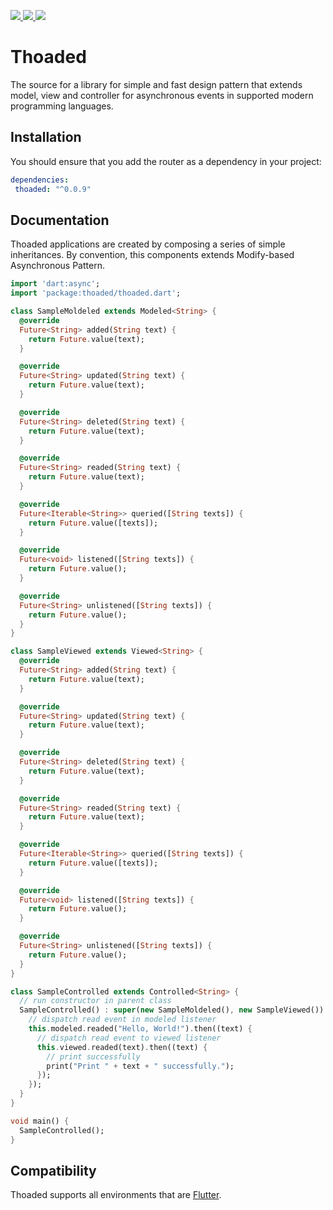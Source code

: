 <p>
 <a href="https://pub.dev/packages/thoaded/" alt="Thoaded on Pub">
  <img src="https://img.shields.io/pub/v/thoaded.svg" />
 </a>
 <a href="https://travis-ci.org/walberbeltrame/thoaded" alt="Thoaded on TravisCI">
  <img src="https://travis-ci.org/walberbeltrame/thoaded.svg" />
 </a>
 <a href="http://opensource.org/licenses/MIT" alt="MIT License">
  <img src="https://img.shields.io/github/license/walberbeltrame/thoaded.svg" />
 </a>
</p>

# Thoaded
The source for a library for simple and fast design pattern that extends model, view and controller for asynchronous events in supported modern programming languages.

## Installation
You should ensure that you add the router as a dependency in your project:
```yaml
dependencies:
 thoaded: "^0.0.9"
```

## Documentation
Thoaded applications are created by composing a series of simple inheritances. By convention, this components extends Modify-based Asynchronous Pattern.
```dart
import 'dart:async';
import 'package:thoaded/thoaded.dart';

class SampleMoldeled extends Modeled<String> {
  @override
  Future<String> added(String text) {
    return Future.value(text);
  }

  @override
  Future<String> updated(String text) {
    return Future.value(text);
  }

  @override
  Future<String> deleted(String text) {
    return Future.value(text);
  }

  @override
  Future<String> readed(String text) {
    return Future.value(text);
  }

  @override
  Future<Iterable<String>> queried([String texts]) {
    return Future.value([texts]);
  }

  @override
  Future<void> listened([String texts]) {
    return Future.value();
  }

  @override
  Future<String> unlistened([String texts]) {
    return Future.value();
  }
}

class SampleViewed extends Viewed<String> {
  @override
  Future<String> added(String text) {
    return Future.value(text);
  }

  @override
  Future<String> updated(String text) {
    return Future.value(text);
  }

  @override
  Future<String> deleted(String text) {
    return Future.value(text);
  }

  @override
  Future<String> readed(String text) {
    return Future.value(text);
  }

  @override
  Future<Iterable<String>> queried([String texts]) {
    return Future.value([texts]);
  }

  @override
  Future<void> listened([String texts]) {
    return Future.value();
  }

  @override
  Future<String> unlistened([String texts]) {
    return Future.value();
  }
}

class SampleControlled extends Controlled<String> {
  // run constructor in parent class
  SampleControlled() : super(new SampleMoldeled(), new SampleViewed()) {
    // dispatch read event in modeled listener
    this.modeled.readed("Hello, World!").then((text) {
      // dispatch read event to viewed listener
      this.viewed.readed(text).then((text) {
        // print successfully
        print("Print " + text + " successfully.");
      });
    });
  }
}

void main() {
  SampleControlled();
}
```

## Compatibility
Thoaded supports all environments that are [Flutter](https://flutter.dev/).